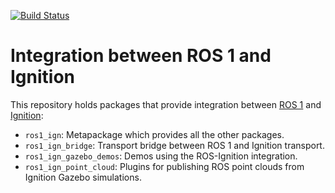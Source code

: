 [![Build Status](https://travis-ci.org/osrf/ros1_ign_bridge.svg?branch=master)](https://travis-ci.org/osrf/ros1_ign_bridge.svg?branch=master)

# Integration between ROS 1 and Ignition

This repository holds packages that provide integration between
[ROS 1](http://www.ros.org/) and [Ignition](https://ignitionrobotics.org):

* `ros1_ign`: Metapackage which provides all the other packages.
* `ros1_ign_bridge`: Transport bridge between ROS 1 and Ignition transport.
* `ros1_ign_gazebo_demos`: Demos using the ROS-Ignition integration.
* `ros1_ign_point_cloud`: Plugins for publishing ROS point clouds from Ignition Gazebo simulations.

